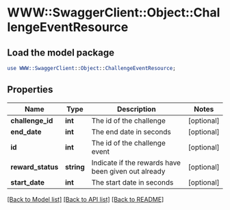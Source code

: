 # WWW::SwaggerClient::Object::ChallengeEventResource

## Load the model package
```perl
use WWW::SwaggerClient::Object::ChallengeEventResource;
```

## Properties
Name | Type | Description | Notes
------------ | ------------- | ------------- | -------------
**challenge_id** | **int** | The id of the challenge | [optional] 
**end_date** | **int** | The end date in seconds | [optional] 
**id** | **int** | The id of the challenge event | [optional] 
**reward_status** | **string** | Indicate if the rewards have been given out already  | [optional] 
**start_date** | **int** | The start date in seconds | [optional] 

[[Back to Model list]](../README.md#documentation-for-models) [[Back to API list]](../README.md#documentation-for-api-endpoints) [[Back to README]](../README.md)


